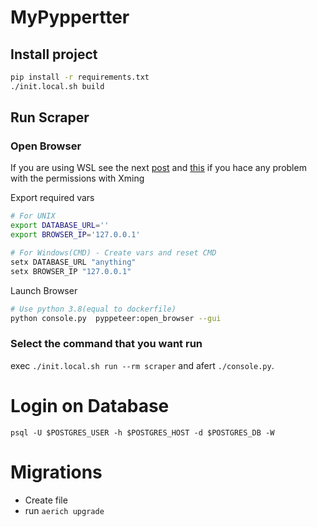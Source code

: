 # MyPyppertter

## Install project
```sh
pip install -r requirements.txt
./init.local.sh build
```

## Run Scraper
### Open Browser

If you are using WSL see the next [post](https://virtualizationreview.com/articles/2017/02/08/graphical-programs-on-windows-subsystem-on-linux.aspx) and [this](https://code.luasoftware.com/tutorials/x-server/xming-client-4-rejected-from-ip/) if you hace any problem with the permissions with Xming

Export required vars
```sh
# For UNIX
export DATABASE_URL=''
export BROWSER_IP='127.0.0.1'

# For Windows(CMD) - Create vars and reset CMD
setx DATABASE_URL "anything"
setx BROWSER_IP "127.0.0.1"
```

Launch Browser
```sh
# Use python 3.8(equal to dockerfile)
python console.py  pyppeteer:open_browser --gui
```

### Select the command that you want run
exec `./init.local.sh run --rm scraper` and afert `./console.py`.

# Login on Database
`psql -U $POSTGRES_USER -h $POSTGRES_HOST -d $POSTGRES_DB -W`

# Migrations
- Create file
- run `aerich upgrade`